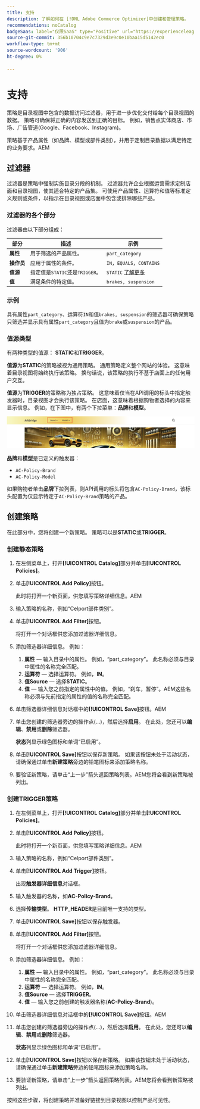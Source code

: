 ```yaml
---
title: 支持
description: 了解如何在 [!DNL Adobe Commerce Optimizer]中创建和管理策略。
recommendations: noCatalog
badgeSaas: label="仅限SaaS" type="Positive" url="https://experienceleague.adobe.com/zh-hans/docs/commerce/user-guides/product-solutions" tooltip="仅适用于Adobe Commerce as a Cloud Service和Adobe Commerce Optimizer项目(Adobe管理的SaaS基础架构)。"
source-git-commit: 356b10704c9e7c7329d3e9c0e10baa15d5142ec0
workflow-type: tm+mt
source-wordcount: '906'
ht-degree: 0%

---
```


# 支持

策略是目录视图中包含的数据访问过滤器，用于进一步优化交付给每个目录视图的数据。 策略可确保将正确的内容发送到正确的目标。 例如，销售点实体商店、市场、广告管道(Google、Facebook、Instagram)。

策略基于产品属性（如品牌、模型或部件类别），并用于定制目录数据以满足特定的业务要求。&#x200B;AEM

## 过滤器

过滤器是策略中强制实施目录分段的机制。 过滤器允许企业根据运营需求定制店面和目录视图，使其适合特定的产品集。 可使用产品属性、运算符和值等标准定义规则或条件，以指示在目录视图或店面中包含或排除哪些产品。

### 过滤器的各个部分

过滤器由以下部分组成：

| 部分 | 描述 | 示例 |
|---|---|---|
| **属性** | 用于筛选的产品属性。 | `part_category` |
| **操作员** | 应用于属性的条件。 | `IN`，`EQUALS`，`CONTAINS` |
| **值源** | 指定值是`STATIC`还是`TRIGGER`。 | `STATIC` [了解更多](#value-source-types) |
| **值** | 满足条件的特定值。 | `brakes, suspension` |

### 示例

具有属性`part_category`、运算符`IN`和值`brakes, suspension`的筛选器可确保策略只筛选并显示具有属性`part_category`且值为`brake`或`suspension`的产品。

### 值源类型

有两种类型的值源： **STATIC**&#x200B;和&#x200B;**TRIGGER**。

**值源**&#x200B;为&#x200B;**STATIC**&#x200B;的策略被视为通用策略。 通用策略定义整个网站的体验。 这意味着目录视图将始终执行该策略。 换句话说，该策略的执行不基于店面上的任何用户交互。

**值源**&#x200B;为&#x200B;**TRIGGER**&#x200B;的策略称为独占策略。 这意味着仅当在API调用的标头中指定触发器时，目录视图才会执行该策略。 在店面，这意味着根据购物者选择的内容来显示信息。 例如，在下图中，有两个下拉菜单：**品牌**&#x200B;和&#x200B;**模型**。

![店面上的触发器值源](../assets/policy-trigger.png)

**品牌**&#x200B;和&#x200B;**模型**&#x200B;是已定义的触发器：

- `AC-Policy-Brand`
- `AC-Policy-Model`

如果购物者单击&#x200B;**品牌**&#x200B;下拉列表，则API调用的标头将包含`AC-Policy-Brand`，该标头配置为仅显示特定于`AC-Policy-Brand`策略的产品。

## 创建策略

在此部分中，您将创建一个新策略。 策略可以是&#x200B;**STATIC**&#x200B;或&#x200B;**TRIGGER**。

### 创建静态策略

1. 在左侧菜单上，打开&#x200B;**[!UICONTROL Catalog]**&#x200B;部分并单击&#x200B;**[!UICONTROL Policies]**。

1. 单击&#x200B;**[!UICONTROL Add Policy]**&#x200B;按钮。

   此时将打开一个新页面，供您填写策略详细信息。&#x200B;AEM

1. 输入策略的名称，例如“Celport部件类别”。

1. 单击&#x200B;**[!UICONTROL Add Filter]**&#x200B;按钮。

   将打开一个对话框供您添加过滤器详细信息。

1. 添加筛选器详细信息。 例如：

   1. **属性** — 输入目录中的属性。 例如，“part_category”。 此名称必须与目录中属性的名称完全匹配。
   1. **运算符** — 选择运算符。 例如，**IN**&#x200B;。
   1. **值Source** — 选择&#x200B;**STATIC**&#x200B;。
   1. **值** — 输入您之前指定的属性中的值。 例如，“刹车，暂停”。&#x200B;AEM这些名称必须与先前指定的属性的值的名称完全匹配。

1. 单击筛选器详细信息对话框中的&#x200B;**[!UICONTROL Save]**&#x200B;按钮。&#x200B;AEM

1. 单击您创建的筛选器旁边的操作点(...)，然后选择&#x200B;**启用**。 在此处，您还可以&#x200B;**编辑**、**禁用**&#x200B;或&#x200B;**删除**&#x200B;筛选器。

   **状态**&#x200B;列显示绿色图标和单词“已启用”。

1. 单击&#x200B;**[!UICONTROL Save]**&#x200B;按钮以保存新策略&#x200B;。 如果该按钮未处于活动状态，请确保通过单击&#x200B;**新建策略**&#x200B;旁边的铅笔图标来添加策略名称。

1. 要验证新策略，请单击“上一步”箭头返回策略列表。&#x200B;AEM您将会看到新策略被列出。

### 创建TRIGGER策略

1. 在左侧菜单上，打开&#x200B;**[!UICONTROL Catalog]**&#x200B;部分并单击&#x200B;**[!UICONTROL Policies]**。

1. 单击&#x200B;**[!UICONTROL Add Policy]**&#x200B;按钮。

   此时将打开一个新页面，供您填写策略详细信息。&#x200B;AEM

1. 输入策略的名称，例如“Celport部件类别”。

1. 单击&#x200B;**[!UICONTROL Add Trigger]**&#x200B;按钮。

   出现&#x200B;**触发器详细信息**&#x200B;对话框。

1. 输入触发器的名称，如&#x200B;**AC-Policy-Brand**。

1. 选择&#x200B;**传输类型**。 **HTTP_HEADER**&#x200B;是目前唯一支持的类型。

1. 单击&#x200B;**[!UICONTROL Save]**&#x200B;按钮以保存触发器。

1. 单击&#x200B;**[!UICONTROL Add Filter]**&#x200B;按钮。

   将打开一个对话框供您添加过滤器详细信息。

1. 添加筛选器详细信息。 例如：

   1. **属性** — 输入目录中的属性。 例如，“part_category”。 此名称必须与目录中属性的名称完全匹配。
   1. **运算符** — 选择运算符。 例如，**IN**&#x200B;。
   1. **值Source** — 选择&#x200B;**TRIGGER**&#x200B;。
   1. **值** — 输入您之前创建的触发器名称(**AC-Policy-Brand**)。

1. 单击筛选器详细信息对话框中的&#x200B;**[!UICONTROL Save]**&#x200B;按钮。&#x200B;AEM

1. 单击您创建的筛选器旁边的操作点(...)，然后选择&#x200B;**启用**。 在此处，您还可以&#x200B;**编辑**、**禁用**&#x200B;或&#x200B;**删除**&#x200B;筛选器。

   **状态**&#x200B;列显示绿色图标和单词“已启用”。

1. 单击&#x200B;**[!UICONTROL Save]**&#x200B;按钮以保存新策略&#x200B;。 如果该按钮未处于活动状态，请确保通过单击&#x200B;**新建策略**&#x200B;旁边的铅笔图标来添加策略名称。

1. 要验证新策略，请单击“上一步”箭头返回策略列表。&#x200B;AEM您将会看到新策略被列出。

按照这些步骤，将创建策略并准备好链接到目录视图以控制产品可见性。
